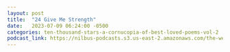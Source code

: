 ```yaml
---
layout: post
title:  "24 Give Me Strength"
date:   2023-07-09 06:24:00 -0500
categories: ten-thousand-stars-a-cornucopia-of-best-loved-poems-vol-2
podcast_link: https://nilbus-podcasts.s3.us-east-2.amazonaws.com/the-well-trained-mind/Ten%20Thousand%20Stars%20-%20A%20Cornucopia%20of%20Best-Loved%20Poems,%20Vol%202/24%20Give%20Me%20Strength.mp3
---
```

